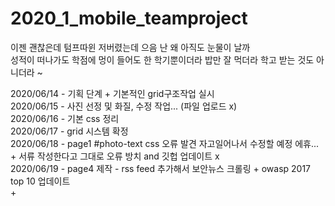 # 2020_1_mobile_teamproject
이젠 괜찮은데 텀프따윈 저버렸는데 으음 난 왜 아직도 눈물이 날까 <br>
성적이 떠나가도 학점에 멍이 들어도 한 학기뿐이더라 밥만 잘 먹더라 학고 받는 것도 아니더라 ~ <br>

 2020/06/14 - 기획 단계 + 기본적인 grid구조작업 실시<br>
 2020/06/15 - 사진 선정 및 화질, 수정 작업... (파일 업로드 x)<br>
 2020/06/16 - 기본 css 정리<br>
 2020/06/17 - grid 시스템 확정<br>
 2020/06/18 - page1 #photo-text css 오류 발견 자고일어나서 수정할 예정 에휴...<br>
              + 서류 작성한다고 그대로 오류 방치 and 깃헙 업데이트 x <br>
 2020/06/19 - page4 제작 - rss feed 추가해서 보안뉴스 크롤링 + owasp 2017 top 10 업데이트 <br>
              + 

